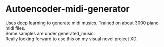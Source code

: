 # Autoencoder-midi-generator
Uses deep learning to generate midi musics. Trained on about 3000 piano midi files. <br />
Some samples are under generated_music. <br />
Really looking forward to use this on my visual novel project XD. <br />
